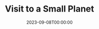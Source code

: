 ---
title: Visit to a Small Planet
date: 2023-09-08T00:00:00
opening_date: 1958-10-01
closing_date: 1958-10-11
layout: productions
playbill:
Theatre: Theatre Jacksonville
Venue: Little Theatre
cast:
- General Tom Powers: John Tacy
- Roger Spelding: Sylvester F. Scotti
- Reba Spelding: Peggy Gift
- Ellen Spelding: Barbara Ehrmann
- Conrad Mayberry: Jerry Allen
- Kreton: Archie Eason
- Aide: John E. Karpen
- Rosemarry: Queen Hatshepaut
- A Soldier: David J. Adams
- Television Technician:
  - Malcolm Argo
  - George Edwards
- Delton 4: Jack Atkinson
crew:
- Designer and Director: Maurice Geoffrey
- Stage Manager:
  - Bob Kornegay
  - Chuck Tankersley
- Assistant: Mark Harris
- book-holder: Esther Mae Blankenbeckler
- Lighting:
  - Norman Howard
  - Klip Smith
  - George Edwards
  - Chuck Tankersley
- Sound Effects:
  - Dorothy Massey
  - Pete House
  - Bob Engel
  - Eldene Moulton
- Wardrobe:
  - Agatha Norvell
  - Jean Tankersley
- Properties:
  - Eula Mae Snow
  - Marie Bristow
  - Sue Henderson
  - Gladys Downey
  - Sandy Brecker
  - Thelma Altman
  - Susan Massey
- Make-Up:
  - Polly Clendening
  - Jane Porter
  - Ardelia Rushing
  - Linda Davis
  - Kathi Dunham
  - Marilyn Carlin
  - Abbey I. Fink
- Scenery:
  - Frank Ridge
  - Edgar Blankenbeckler
  - Malcolm Argo
  - David Adams
  - John Karpen
  - Gayle Sweimer
  - Susan Massey
  - Sylvester Scotti
  - Bill Gibbs
  - Bill Schill
  - Gary Safford
  - Bob Engel
  - Robert Crawford-Brown
  - Tim Smith
  - Frank Dorman
  - Mike Eaton
  - Jerry Timothy
  - Elva Mae Rozman
  - Norman Howard
orchestra:
---